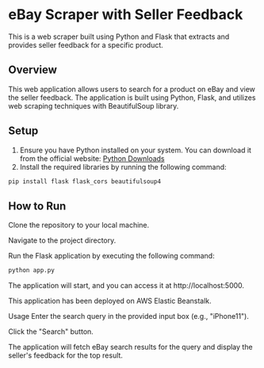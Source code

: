 # eBay Scraper with Seller Feedback

This is a web scraper built using Python and Flask that extracts and provides seller feedback for a specific product.

## Overview

This web application allows users to search for a product on eBay and view the seller feedback. The application is built using Python, Flask, and utilizes web scraping techniques with BeautifulSoup library.

## Setup

1. Ensure you have Python installed on your system. You can download it from the official website: [Python Downloads](https://www.python.org/downloads/)
2. Install the required libraries by running the following command:

```bash
pip install flask flask_cors beautifulsoup4
```

## How to Run

Clone the repository to your local machine.

Navigate to the project directory.

Run the Flask application by executing the following command:

```bash
python app.py
```
The application will start, and you can access it at http://localhost:5000.

This application has been deployed on AWS Elastic Beanstalk.

Usage
Enter the search query in the provided input box (e.g., "iPhone11").

Click the "Search" button.

The application will fetch eBay search results for the query and display the seller's feedback for the top result.
